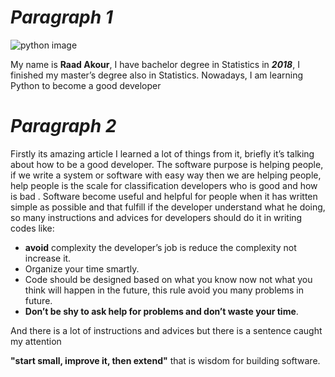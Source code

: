 # ***Paragraph 1***
![python image](https://media-exp1.licdn.com/dms/image/C5603AQGCMeeeZsiQLg/profile-displayphoto-shrink_200_200/0/1644131332253?e=1655337600&v=beta&t=VHuAp0_ep3aAwPjQQdgc9THlqwbb0ZagRZJ-hlpoqgk)

My name is **Raad Akour**, I have bachelor degree in Statistics in ***2018***, I finished my master’s degree also in Statistics.
Nowadays, I am learning Python to become a good developer
# ***Paragraph 2***
Firstly its amazing article I learned a lot of things from it, briefly it’s talking about how to be a good developer.
The software purpose is helping people, if we write a system or software with easy way then we are helping people, help people is the scale for classification developers who is good and how is bad .
Software become useful and helpful for people when it has written simple as possible and that fulfill if the developer understand what he doing, so many instructions and advices for developers should do it in writing codes like:

- **avoid** complexity the developer’s job is reduce the complexity not increase it.
- Organize your time smartly.
- Code should be designed based on what you know now not what you think will happen in the future, this rule avoid you many problems in future.
-  **Don’t be shy to ask help for problems and don’t waste your time**.

And there is a lot of instructions and advices but there is a sentence caught my attention

 **"start small, improve it, then extend"**  that is wisdom for building software.